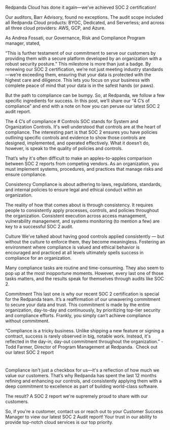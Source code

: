 Redpanda Cloud has done it again—we’ve achieved SOC 2 certification! 

Our auditors, Barr Advisory, found no exceptions. The audit scope included all Redpanda Cloud products: BYOC, Dedicated, and Serverless; and across all three cloud providers: AWS, GCP, and Azure.

As Andrea Fossati, our Governance, Risk and Compliance Program manager, stated,

“This is further testament of our commitment to serve our customers by providing them with a secure platform developed by an organization with a robust security posture.”
This milestone is more than just a badge. By renewing our SOC 2 certification, we’re not just meeting industry standards—we’re exceeding them, ensuring that your data is protected with the highest care and diligence. This lets you focus on your business with complete peace of mind that your data is in the safest hands (or paws). 

But the path to compliance can be bumpy. So, at Redpanda, we follow a few specific ingredients for success. In this post, we’ll share our “4 C’s of compliance” and end with a note on how you can peruse our latest SOC 2 audit report.


The 4 C’s of compliance #
Controls
SOC stands for System and Organization Controls. It's well understood that controls are at the heart of compliance. The interesting part is that SOC 2 ensures you have policies outlining specific controls and evidence to show those controls are designed, implemented, and operated effectively. What it doesn’t do, however, is speak to the quality of policies and controls. 

That’s why it's often difficult to make an apples-to-apples comparison between SOC 2 reports from competing vendors. As an organization, you must implement systems, procedures, and practices that manage risks and ensure compliance.

Consistency
Compliance is about adhering to laws, regulations, standards, and internal policies to ensure legal and ethical conduct within an organization. 

The reality of how that comes about is through consistency. It requires people to consistently apply processes, controls, and policies throughout the organization. Consistent execution across access management, vulnerability management, and systems monitoring (to mention a few) are key to a successful SOC 2 audit. 

Culture
We’ve talked about having good controls applied consistently — but without the culture to enforce them, they become meaningless. Fostering an environment where compliance is valued and ethical behavior is encouraged and practiced at all levels ultimately spells success in compliance for an organization. 

Many compliance tasks are routine and time-consuming. They also seem to pop up at the most inopportune moments. However, every last one of those tasks matters, and the results speak for themselves through audits like SOC 2.

Commitment
This last one is why our recent SOC 2 certification is special for the Redpanda team. It’s a reaffirmation of our unwavering commitment to secure your data and trust. This commitment is made by the entire organization, day-to-day and continuously, by prioritizing top-tier security and compliance efforts. Frankly, you simply can’t achieve compliance without commitment. 

“Compliance is a tricky business. Unlike shipping a new feature or signing a contract, success is rarely observed in big, notable work. Instead, it's reflected in the day-in, day-out commitment throughout the organization.” - Todd Farmer, Director of Program Management at Redpanda.
‍
Check out our latest SOC 2 report
#
Compliance isn't just a checkbox for us—it's a reflection of how much we value our customers. That’s why Redpanda has spent the last 12 months refining and enhancing our controls, and consistently applying them with a deep commitment to excellence as part of building world-class software. 

The result? A SOC 2 report we're supremely proud to share with our customers. 

So, if you're a customer, contact us or reach out to your Customer Success Manager to view our latest SOC 2 Audit report! Your trust in our ability to provide top-notch cloud services is our top priority. 